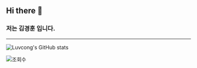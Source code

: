 ## Hi there 🐸
### 저는 김경훈 입니다.
---




![Luvcong's GitHub stats](https://github-readme-stats.vercel.app/api?username=Luvcong&count_private=true)

![조회수](https://hits.seeyoufarm.com/api/count/incr/badge.svg?url=https%3A%2F%2Fgithub.com%2Fkimxsin&count_bg=%2379C83D&title_bg=%23555555&icon=expertsexchange.svg&icon_color=%23E7E7E7&title=SIN&edge_flat=false)
